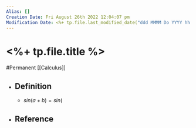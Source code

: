 ```yaml
---
Alias: []
Creation Date: Fri August 26th 2022 12:04:07 pm 
Modification Date: <%+ tp.file.last_modified_date("ddd MMMM Do YYYY hh:mm:ss a") %>
---
```

# <%+ tp.file.title %>
#Permanent [[Calculus]]

- ## Definition
	- $sin(a+b)=sin($
- ## Reference